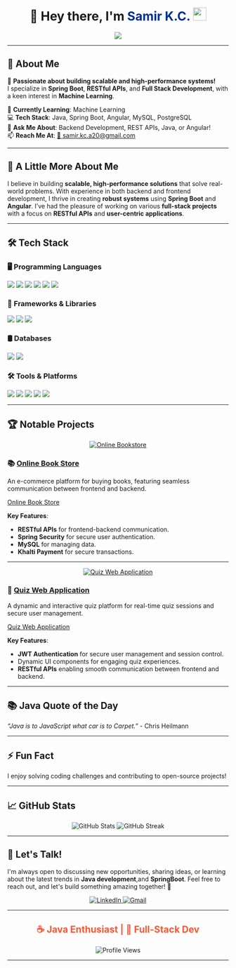 <h1 align="center">
  🚀 Hey there, I'm 
  <span style="color: #00308F; font-weight: bold;">Samir K.C.</span>  
  <img src="https://media.giphy.com/media/hvRJCLFzcasrR4ia7z/giphy.gif" width="30px">
</h1>



<p align="center">
  <img src="https://readme-typing-svg.herokuapp.com?font=Fira+Code&weight=600&size=24&pause=1000&color=F75C7E&center=true&vCenter=true&width=500&lines=Java+Backend+Developer;Full-Stack+Enthusiast;Spring+Boot+%7C+Angular;Crafting+Secure+Applications" />
</p>

---

## 🚀 About Me  
🎯 **Passionate about building scalable and high-performance systems!**  
I specialize in **Spring Boot**, **RESTful APIs**, and **Full Stack Development**, with a keen interest in **Machine Learning**.  

🌱 **Currently Learning**: Machine Learning  
💻 **Tech Stack**: Java, Spring Boot, Angular, MySQL, PostgreSQL  
💬 **Ask Me About**: Backend Development, REST APIs, Java, or Angular!  
📫 **Reach Me At**: [📩 samir.kc.a20@gmail.com](mailto:samir.kc.a20@gmail.com)  

---

## 🌱 A Little More About Me

I believe in building **scalable, high-performance solutions** that solve real-world problems. With experience in both backend and frontend development, I thrive in creating **robust systems** using **Spring Boot** and **Angular**. I’ve had the pleasure of working on various **full-stack projects** with a focus on **RESTful APIs** and **user-centric applications**.  

---

## 🛠️ Tech Stack  

### 🖥️ Programming Languages  
<p align="left">
  <img src="https://img.shields.io/badge/Java-%23ED8B00.svg?style=for-the-badge&logo=openjdk&logoColor=white" />
  <img src="https://img.shields.io/badge/Python-%233776AB.svg?style=for-the-badge&logo=python&logoColor=white" />
  <img src="https://img.shields.io/badge/JavaScript-%23F7DF1E.svg?style=for-the-badge&logo=javascript&logoColor=black" />
  <img src="https://img.shields.io/badge/TypeScript-%23007ACC.svg?style=for-the-badge&logo=typescript&logoColor=white" />
  <img src="https://img.shields.io/badge/C-%2300599C.svg?style=for-the-badge&logo=c&logoColor=white" />
  <img src="https://img.shields.io/badge/C++-%2300599C.svg?style=for-the-badge&logo=c%2B%2B&logoColor=white" />
</p>

### 🚀 Frameworks & Libraries  
<p align="left">
  <img src="https://img.shields.io/badge/Spring%20Boot-%236DB33F.svg?style=for-the-badge&logo=spring&logoColor=white" />
  <img src="https://img.shields.io/badge/Angular-%23DD0031.svg?style=for-the-badge&logo=angular&logoColor=white" />
  <img src="https://img.shields.io/badge/Bootstrap-%237952B3.svg?style=for-the-badge&logo=bootstrap&logoColor=white" />
</p>

### 🛢️ Databases  
<p align="left">
  <img src="https://img.shields.io/badge/MySQL-%234479A1.svg?style=for-the-badge&logo=mysql&logoColor=white" />
  <img src="https://img.shields.io/badge/PostgreSQL-%234169E1.svg?style=for-the-badge&logo=postgresql&logoColor=white" />
</p>

### 🛠️ Tools & Platforms  
<p align="left">
  <img src="https://img.shields.io/badge/Git-%23F05032.svg?style=for-the-badge&logo=git&logoColor=white" />
  <img src="https://img.shields.io/badge/Linux-%23FCC624.svg?style=for-the-badge&logo=linux&logoColor=black" />
  <img src="https://img.shields.io/badge/Kaggle-%2320BEFF.svg?style=for-the-badge&logo=kaggle&logoColor=white" />
  <img src="https://img.shields.io/badge/Pandas-%23150458.svg?style=for-the-badge&logo=pandas&logoColor=white" />
  <img src="https://img.shields.io/badge/Seaborn-%233776AB.svg?style=for-the-badge&logo=python&logoColor=white" />
</p>

---



## 🏆 Notable Projects

<p align="center">
  <a href="#" target="_blank">
    <img src="https://img.shields.io/badge/Online%20Bookstore-%230077B5.svg?style=for-the-badge&logo=angular&logoColor=white" alt="Online Bookstore" />
  </a>
</p>



### 📚 [Online Book Store](#)
An e-commerce platform for buying books, featuring seamless communication between frontend and backend.

[Online Book Store](https://github.com/saamirkc/backendbookstore)


**Key Features**:
- **RESTful APIs** for frontend-backend communication.
- **Spring Security** for secure user authentication.
- **MySQL** for managing data.
- **Khalti Payment** for secure transactions.
---

<p align="center">
  <a href="#" target="_blank">
    <img src="https://img.shields.io/badge/Quiz%20Web%20Application-%23FF5733.svg?style=for-the-badge&logo=java&logoColor=white" alt="Quiz Web Application" />
  </a>
</p>

### 📝 [Quiz Web Application](#)
A dynamic and interactive quiz platform for real-time quiz sessions and secure user management.

[Quiz Web Application](https://github.com/saamirkc/Examportalbackend)

**Key Features**:
- **JWT Authentication** for secure user management and session control.
- Dynamic UI components for engaging quiz experiences.
- **RESTful APIs** enabling smooth communication between frontend and backend.


---


## 📚 Java Quote of the Day  
<em>“Java is to JavaScript what car is to Carpet.”</em> - Chris Heilmann

---

## ⚡ **Fun Fact**
I enjoy solving coding challenges and contributing to open-source projects!  

---
## 📈 GitHub Stats  

<p align="center">
  <img src="https://github-readme-stats.vercel.app/api?username=saamirkc&show_icons=true&theme=radical&hide_border=true" alt="GitHub Stats" />
  <img src="https://github-readme-streak-stats.herokuapp.com/?user=saamirkc&theme=radical&hide_border=true" alt="GitHub Streak" />
</p>

---

## 💬 Let's Talk!

I'm always open to discussing new opportunities, sharing ideas, or learning about the latest trends in **Java development**,and **SpringBoot**. Feel free to reach out, and let's build something amazing together! 🚀

<p align="center">
  <a href="https://linkedin.com/in/samir-k-c-95778020a" target="_blank">
    <img src="https://img.shields.io/badge/LinkedIn-%230077B5.svg?style=for-the-badge&logo=linkedin&logoColor=white" alt="LinkedIn" />
  </a>
  <a href="mailto:samir.kc.a20@gmail.com" target="_blank">
    <img src="https://img.shields.io/badge/Gmail-%23D14836.svg?style=for-the-badge&logo=gmail&logoColor=white" alt="Gmail" />
  </a>
</p>

---

<h2 align="center" style="color:#FF5733;">☕ Java Enthusiast | 🚀 Full-Stack Dev</h2>
<p align="center" style="color:#8B4513;">
<p align="center">
  <img src="https://komarev.com/ghpvc/?username=saamirkc&label=Profile%20Views&color=0e75b6&style=flat" alt="Profile Views" />
</p>

---
</p>
